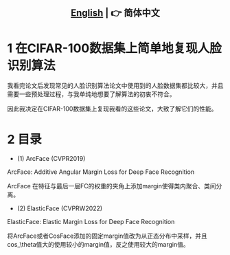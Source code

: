 <div align="center">

## [English](readme.md) | :point_right: 简体中文
</div>

# 1 在CIFAR-100数据集上简单地复现人脸识别算法
我看完论文后发现常见的人脸识别算法论文中使用到的人脸数据集都比较大，并且需要一些预处理过程，与我单纯地想要了解算法的初衷不符合。

因此我决定在CIFAR-100数据集上复现我看的这些论文，大致了解它们的性能。

# 2 目录
- (1) ArcFace (CVPR2019)

ArcFace: Additive Angular Margin Loss for Deep Face Recognition

ArcFace 在特征与最后一层FC的权重的夹角上添加margin使得类内聚合、类间分离。


- (2) ElasticFace (CVPRW2022)

ElasticFace: Elastic Margin Loss for Deep Face Recognition

将ArcFace或者CosFace添加的固定margin值改为从正态分布中采样，并且cos_\theta值大的使用较小的margin值，反之使用较大的margin值。